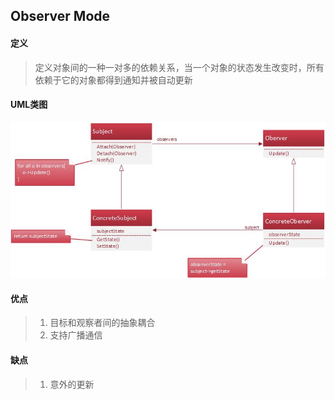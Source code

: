 ## Observer Mode

#### 定义
> 定义对象间的一种一对多的依赖关系，当一个对象的状态发生改变时，所有依赖于它的对象都得到通知并被自动更新

#### UML类图
![image](https://github.com/kuanshang/DesginMode/blob/master/observer/image/Observer.jpg)

#### 优点
> 1. 目标和观察者间的抽象耦合
> 2. 支持广播通信

#### 缺点
> 1. 意外的更新